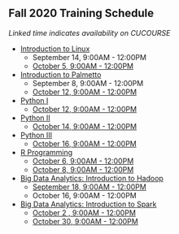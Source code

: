 ## Fall 2020 Training Schedule

*Linked time indicates availability on CUCOURSE*

- [Introduction to Linux](workshop.md#introduction-to-linux)  
    - September 14, 9:00AM - 12:00PM
    - [October 5, 9:00AM - 12:00PM](https://cucourse.app.clemson.edu/)
- [Introduction to Palmetto](workshop.md#introduction-to-research-computing-on-palmetto-cluster)
    - September 8, 9:00AM - 12:00PM
    - [October 12, 9:00AM - 12:00PM](https://cucourse.app.clemson.edu/)
- [Python I](workshop.md#introduction-to-programming-in-python)
    - [October 12, 9:00AM - 12:00PM](https://cucourse.app.clemson.edu/)
- [Python II](workshop.md#introduction-to-programming-in-python)
    - [October 14, 9:00AM - 12:00PM](https://cucourse.app.clemson.edu/)
- [Python III](workshop.md#introduction-to-programming-in-python)
    - [October 16, 9:00AM - 12:00PM](https://cucourse.app.clemson.edu/)
- [R Programming](workshop.md#introduction-to-data-science-using-r)
    - [October 6, 9:00AM - 12:00PM](https://cucourse.app.clemson.edu/)
    - [October 8, 9:00AM - 12:00PM](https://cucourse.app.clemson.edu/)
- [Big Data Analytics: Introduction to Hadoop](workshop.md#introduction-to-hadoop-on-palmetto)
    - [September 18, 9:00AM - 12:00PM](https://cucourse.app.clemson.edu/)
    - October 16, 9:00AM - 12:00PM
- [Big Data Analytics: Introduction to Spark](workshop.md#introduction-to-big-data-analytics-using-sparkpython)
    - [October 2 , 9:00AM - 12:00PM](https://cucourse.app.clemson.edu/)
    - [October 30, 9:00AM - 12:00PM](https://cucourse.app.clemson.edu/)
